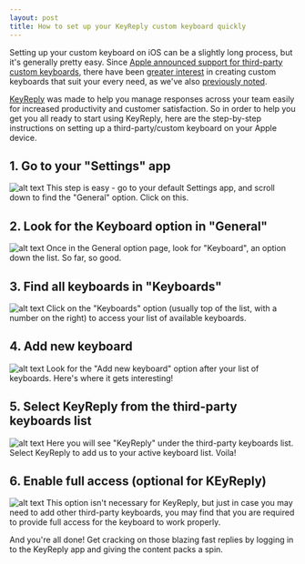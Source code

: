 ```yaml
---
layout: post
title: How to set up your KeyReply custom keyboard quickly
---
```

Setting up your custom keyboard on iOS can be a slightly long process, but it's generally pretty easy. Since [Apple announced support for third-party custom keyboards](http://www.apple.com/ios/whats-new/quicktype/), there have been [greater interest](http://appleinsider.com/articles/14/11/12/roundup-the-best-third-party-keyboards-for-ios-8-) in creating custom keyboards that suit your every need, as we've also [previously noted](http://keyreply.com/blog/Our-Keyboard-picks/).

[KeyReply](http://www.keyreply.com) was made to help you manage responses across your team easily for increased productivity and customer satisfaction. So in order to help you get you all ready to start using KeyReply, here are the step-by-step instructions on setting up a third-party/custom keyboard on your Apple device.

## 1. Go to your "Settings" app 
![alt text](/blog/images/Setup_Step1_Settings.png  "Go to iOS settings app") 
This step is easy - go to your default Settings app, and scroll down to find the "General" option. Click on this.

## 2. Look for the Keyboard option in "General" 
![alt text](/blog/images/Setup_Step2_General.png  "In General, look for Keyboards") 
Once in the General option page, look for "Keyboard", an option down the list. So far, so good.

## 3. Find all keyboards in "Keyboards" 
![alt text](/blog/images/Setup_Step3_AllKeyboards.png  "In Keyboards, click on Keyboards") 
Click on the "Keyboards" option (usually top of the list, with a number on the right) to access your list of available keyboards.

## 4. Add new keyboard
![alt text](/blog/images/Setup_Step4_AddKeyboards.png  "After Keyboards list, Add new keyboard") 
Look for the "Add new keyboard" option after your list of keyboards. Here's where it gets interesting!

## 5. Select KeyReply from the third-party keyboards list
![alt text](/blog/images/Setup_Step5_EnableThirdParty.png  "Select KeyReply from the third-party keyboards list") 
Here you will see "KeyReply" under the third-party keyboards list. Select KeyReply to add us to your active keyboard list. Voila!

## 6. Enable full access (optional for KEyReply)
![alt text](/blog/images/Setup_Step6_EnableAccess.png  "Enable full access, for other keyboards") 
This option isn't necessary for KeyReply, but just in case you may need to add other third-party keyboards, you may find that you are required to provide full access for the keyboard to work properly.

And you're all done! Get cracking on those blazing fast replies by logging in to the KeyReply app and giving the content packs a spin.